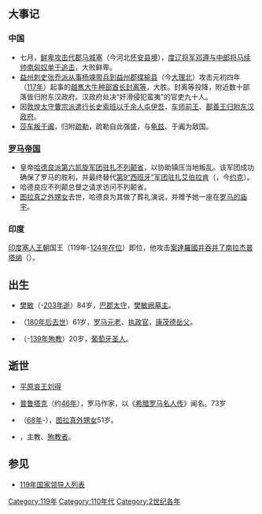 ## 大事记

### 中国

  - 七月，[鲜卑攻击](../Page/鲜卑.md "wikilink")[代郡](../Page/代郡.md "wikilink")[马城塞](../Page/马城县.md "wikilink")（今河北[怀安县境](../Page/怀安县.md "wikilink")），[度辽将军](../Page/度辽将军.md "wikilink")[邓遵与](../Page/邓遵.md "wikilink")[中郎将](../Page/中郎将.md "wikilink")[马续帅](../Page/马续.md "wikilink")[南匈奴](../Page/南匈奴.md "wikilink")[单于追击](../Page/单于.md "wikilink")，大败鲜卑。
  - [益州刺史](../Page/益州.md "wikilink")[张乔派从事](../Page/张乔.md "wikilink")[杨竦带兵到](../Page/杨竦.md "wikilink")[益州郡](../Page/益州郡.md "wikilink")[楪榆县](../Page/楪榆县.md "wikilink")（今[大理北](../Page/大理.md "wikilink")）攻击元初四年（[117年](../Page/117年.md "wikilink")）起事的[越嶲大牛种部酋长](../Page/越嶲.md "wikilink")[封离等](../Page/封离.md "wikilink")，大胜。封离等投降，附近数十部落皆归附东汉政府。汉政府处决“奸滑侵犯蛮夷”的官吏九十人。
  - 因[敦煌太守](../Page/敦煌郡.md "wikilink")[曹宗派遣](../Page/曹宗.md "wikilink")[行长史](../Page/西域长史.md "wikilink")[索班以千余人屯](../Page/索班.md "wikilink")[伊吾](../Page/伊吾.md "wikilink")，[车师前王](../Page/车师.md "wikilink")、[鄯善王归附东汉政府](../Page/鄯善.md "wikilink")。
  - [莎车叛](../Page/莎车.md "wikilink")[于阗](../Page/于阗.md "wikilink")，归附[疏勒](../Page/疏勒.md "wikilink")，疏勒自此强盛，与[龟兹](../Page/龟兹.md "wikilink")、于阗为敌国。

### [罗马帝国](../Page/罗马帝国.md "wikilink")

  - 皇帝[哈德良派](../Page/哈德良.md "wikilink")[第六凯旋军团驻扎](../Page/第六凯旋军团.md "wikilink")[不列颠省](../Page/不列顛尼亞_\(羅馬行省\).md "wikilink")，以协助镇压当地叛乱。该军团成功确保了罗马的胜利，并最终替代[第9“西班牙”军团驻扎](../Page/第9“西班牙”军团.md "wikilink")[艾伯拉肯](../Page/艾伯拉肯.md "wikilink")（，今[约克](../Page/约克.md "wikilink")）。
  - 哈德良应不列颠总督之请求访问不列颠省。
  - [图拉真之外甥女](../Page/图拉真.md "wikilink")去世，哈德良为其做了葬礼演说，并赠予她一座在[罗马的庙宇](../Page/罗马.md "wikilink")。

### 印度

[印度塞人王朝](../Page/印度塞人.md "wikilink")国王（119年-[124年在位](../Page/124年.md "wikilink")）即位，他攻击[案達羅國并吞并了南](../Page/案達羅國.md "wikilink")[拉杰普塔纳](../Page/拉杰普塔纳.md "wikilink")（）。

## 出生

  - [樊敏](../Page/樊敏.md "wikilink")（-[203年逝](../Page/203年.md "wikilink")）84岁，[巴郡太守](../Page/巴郡.md "wikilink")，[樊敏阙墓主](../Page/樊敏阙.md "wikilink")。

  - （[180年后去世](../Page/180年.md "wikilink")）61岁，[罗马元老](../Page/羅馬元老院.md "wikilink")、[执政官](../Page/罗马执政官.md "wikilink")，[康茂德岳父](../Page/康茂德.md "wikilink")。

  - （-[139年殉教](../Page/139年.md "wikilink")）20岁，[葡萄牙圣人](../Page/葡萄牙.md "wikilink")。

## 逝世

  - [平原](../Page/平原国.md "wikilink")[哀王](../Page/哀王.md "wikilink")[刘得](../Page/劉得_\(平原王\).md "wikilink")

  - [普鲁塔克](../Page/普鲁塔克.md "wikilink")（约[46年](../Page/46年.md "wikilink")），罗马作家，以《[希腊罗马名人传](../Page/希腊罗马名人传.md "wikilink")》闻名。73岁

  - （[68年](../Page/68年.md "wikilink")-），[图拉真外甥女](../Page/图拉真.md "wikilink")51岁。

  - ，主教、[殉教者](../Page/殉教者.md "wikilink")。

## 参见

  - [119年国家领导人列表](../Page/119年国家领导人列表.md "wikilink")

[Category:119年](https://zh.wikipedia.org/wiki/Category:119年 "wikilink")
[Category:110年代](https://zh.wikipedia.org/wiki/Category:110年代 "wikilink")
[Category:2世纪各年](https://zh.wikipedia.org/wiki/Category:2世纪各年 "wikilink")